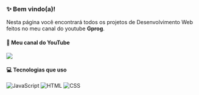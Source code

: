 ### ✨ Bem vindo(a)!

Nesta página você encontrará todos os projetos de Desenvolvimento Web feitos no meu canal do youtube **Gprog**.

#### 🔗 Meu canal do YouTube
<a href="https://www.youtube.com/@GProgOficial" target="_blank"><img src="https://img.shields.io/badge/YouTube-FF0000?style=for-the-badge&logo=youtube&logoColor=white" target="_blank"></a>

#### 💻 Tecnologias que uso
![JavaScript](https://img.shields.io/badge/JavaScript-F7DF1E?style=for-the-badge&logo=javascript&logoColor=black)
![HTML](https://img.shields.io/badge/HTML5-E34F26?style=for-the-badge&logo=html5&logoColor=white)
![CSS](https://img.shields.io/badge/CSS3-1572B6?style=for-the-badge&logo=css3&logoColor=white)

